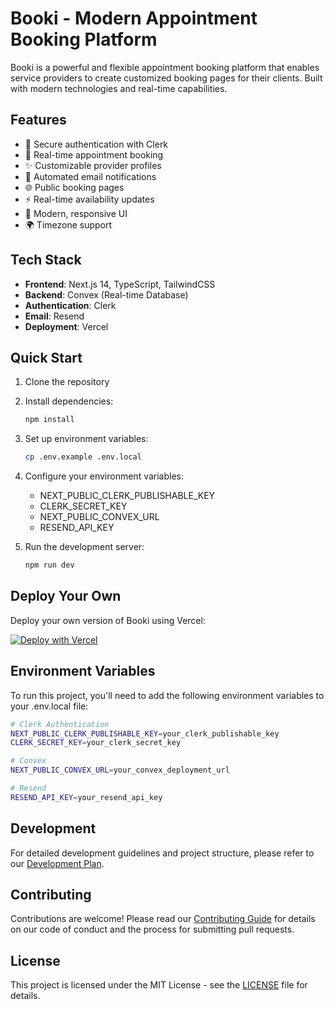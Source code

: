 # Booki - Modern Appointment Booking Platform

Booki is a powerful and flexible appointment booking platform that enables service providers to create customized booking pages for their clients. Built with modern technologies and real-time capabilities.

## Features

- 🔐 Secure authentication with Clerk
- 📅 Real-time appointment booking
- ✨ Customizable provider profiles
- 📧 Automated email notifications
- 🌐 Public booking pages
- ⚡ Real-time availability updates
- 🎨 Modern, responsive UI
- 🌍 Timezone support

## Tech Stack

- **Frontend**: Next.js 14, TypeScript, TailwindCSS
- **Backend**: Convex (Real-time Database)
- **Authentication**: Clerk
- **Email**: Resend
- **Deployment**: Vercel

## Quick Start

1. Clone the repository
2. Install dependencies:
   ```bash
   npm install
   ```
3. Set up environment variables:
   ```bash
   cp .env.example .env.local
   ```
4. Configure your environment variables:
   - NEXT_PUBLIC_CLERK_PUBLISHABLE_KEY
   - CLERK_SECRET_KEY
   - NEXT_PUBLIC_CONVEX_URL
   - RESEND_API_KEY

5. Run the development server:
   ```bash
   npm run dev
   ```

## Deploy Your Own

Deploy your own version of Booki using Vercel:

[![Deploy with Vercel](https://vercel.com/button)](https://vercel.com/new/clone?repository-url=https%3A%2F%2Fgithub.com%2FvisualiseIT%2Fbooki&env=NEXT_PUBLIC_CLERK_PUBLISHABLE_KEY,CLERK_SECRET_KEY,NEXT_PUBLIC_CONVEX_URL,RESEND_API_KEY&project-name=booki&repository-name=booki&integration-ids=oac_7uYNbc9CdDAZmNqbt3LEkO3a,oac_KfIFnjXqCl4YJCHnt1bDTBI1,oac_3VVZ8LCjsv8TRvpgr9MozShA&skippable-integrations=2)


## Environment Variables

To run this project, you'll need to add the following environment variables to your .env.local file:

```bash
# Clerk Authentication
NEXT_PUBLIC_CLERK_PUBLISHABLE_KEY=your_clerk_publishable_key
CLERK_SECRET_KEY=your_clerk_secret_key

# Convex
NEXT_PUBLIC_CONVEX_URL=your_convex_deployment_url

# Resend
RESEND_API_KEY=your_resend_api_key
```

## Development

For detailed development guidelines and project structure, please refer to our [Development Plan](./development-plan.md).

## Contributing

Contributions are welcome! Please read our [Contributing Guide](CONTRIBUTING.md) for details on our code of conduct and the process for submitting pull requests.

## License

This project is licensed under the MIT License - see the [LICENSE](LICENSE) file for details.
